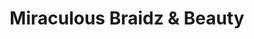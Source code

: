 ---
title: "Miraculous Braidz & Beauty"
url: /bellingham/miraculous-braidz-and-beauty/
shop: hairdresser
---